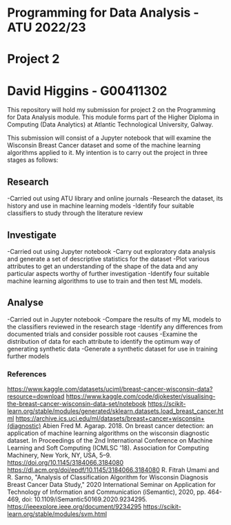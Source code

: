 # Programming for Data Analysis - ATU 2022/23

# Project 2

# David Higgins - G00411302

This repository will hold my submission for project 2 on the Programming for Data Analysis module. This module forms part of the Higher Diploma in Computing (Data Analytics) at Atlantic Technological University, Galway.

This submission will consist of a Jupyter notebook that will examine the Wisconsin Breast Cancer dataset and some of the machine learning algorithms applied to it. My intention is to carry out the project in three stages as follows:

## Research

-Carried out using ATU library and online journals
-Research the dataset, its history and use in machine learning models
-Identify four suitable classifiers to study through the literature review

## Investigate

-Carried out using Jupyter notebook
-Carry out exploratory data analysis and generate a set of descriptive statistics for the dataset
-Plot various attributes to get an understanding of the shape of the data and any particular aspects worthy of further investigation
-Identify four suitable machine learning algorithms to use to train and then test ML models.


## Analyse

-Carried out in Jupyter notebook
-Compare the results of my ML models to the classifiers reviewed in the research stage
-Identify any differences from documented trials and consider possible root causes
-Examine the distribution of data for each attribute to identify the optimum way of generating synthetic data
-Generate a synthetic dataset for use in training further models

### References
https://www.kaggle.com/datasets/uciml/breast-cancer-wisconsin-data?resource=download
https://www.kaggle.com/code/djokester/visualising-the-breast-cancer-wisconsin-data-set/notebook
https://scikit-learn.org/stable/modules/generated/sklearn.datasets.load_breast_cancer.html
https://archive.ics.uci.edu/ml/datasets/breast+cancer+wisconsin+(diagnostic)
Abien Fred M. Agarap. 2018. On breast cancer detection: an application of machine learning algorithms on the wisconsin diagnostic dataset. In Proceedings of the 2nd International Conference on Machine Learning and Soft Computing (ICMLSC '18). Association for Computing Machinery, New York, NY, USA, 5–9. https://doi.org/10.1145/3184066.3184080
https://dl.acm.org/doi/epdf/10.1145/3184066.3184080
R. Fitrah Umami and R. Sarno, "Analysis of Classification Algorithm for Wisconsin Diagnosis Breast Cancer Data Study," 2020 International Seminar on Application for Technology of Information and Communication (iSemantic), 2020, pp. 464-469, doi: 10.1109/iSemantic50169.2020.9234295.
https://ieeexplore.ieee.org/document/9234295
https://scikit-learn.org/stable/modules/svm.html